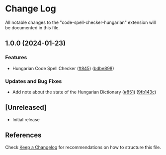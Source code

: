 # Change Log

All notable changes to the "code-spell-checker-hungarian" extension will be documented in this file.

## 1.0.0 (2024-01-23)


### Features

* Hungarian Code Spell Checker ([#845](https://github.com/streetsidesoftware/vscode-cspell-dict-extensions/issues/845)) ([bdbe898](https://github.com/streetsidesoftware/vscode-cspell-dict-extensions/commit/bdbe898e82122e75f7709df8699c673c80bf193c))


### Updates and Bug Fixes

* Add note about the state of the Hungarian Dictionary ([#851](https://github.com/streetsidesoftware/vscode-cspell-dict-extensions/issues/851)) ([9fb143c](https://github.com/streetsidesoftware/vscode-cspell-dict-extensions/commit/9fb143cbe9bbba9010dcdd36f2de9054e3893e3d))

## [Unreleased]

- Initial release

## References

Check [Keep a Changelog](http://keepachangelog.com/) for recommendations on how to structure this file.
